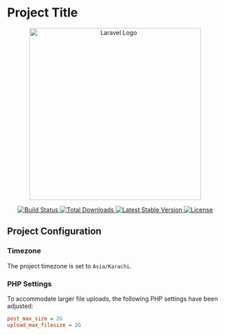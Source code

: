 # Project Title

<p align="center">
    <a href="https://laravel.com" target="_blank">
        <img src="path_to_laravel_logo.png" width="400" alt="Laravel Logo">
    </a>
</p>

<p align="center">
    <a href="build_status_url">
        <img src="build_status_image_url" alt="Build Status">
    </a>
    <a href="total_downloads_url">
        <img src="total_downloads_image_url" alt="Total Downloads">
    </a>
    <a href="latest_stable_version_url">
        <img src="latest_stable_version_image_url" alt="Latest Stable Version">
    </a>
    <a href="license_url">
        <img src="license_image_url" alt="License">
    </a>
</p>

## Project Configuration

### Timezone
The project timezone is set to `Asia/Karachi`.

### PHP Settings
To accommodate larger file uploads, the following PHP settings have been adjusted:

```ini
post_max_size = 2G
upload_max_filesize = 2G

